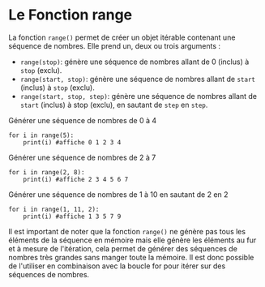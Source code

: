 # Le Fonction range
La fonction `range()` permet de créer un objet itérable contenant une séquence de nombres. Elle prend un, deux ou trois arguments :
* `range(stop)`: génère une séquence de nombres allant de 0 (inclus) à `stop` (exclu).
* `range(start, stop)`: génère une séquence de nombres allant de `start` (inclus) à `stop` (exclu).
* `range(start, stop, step)`: génère une séquence de nombres allant de `start` (inclus) à stop (exclu), en sautant de `step` en `step`.

Générer une séquence de nombres de 0 à 4
```
for i in range(5):
    print(i) #affiche 0 1 2 3 4
```

Générer une séquence de nombres de 2 à 7
```
for i in range(2, 8):
    print(i) #affiche 2 3 4 5 6 7
```

Générer une séquence de nombres de 1 à 10 en sautant de 2 en 2
```
for i in range(1, 11, 2):
    print(i) #affiche 1 3 5 7 9
```

Il est important de noter que la fonction `range()` ne génère pas tous les éléments de la séquence en mémoire mais elle génère les éléments au fur et à mesure de l'itération, cela permet de générer des séquences de nombres très grandes sans manger toute la mémoire. Il est donc possible de l'utiliser en combinaison avec la boucle for pour itérer sur des séquences de nombres.
